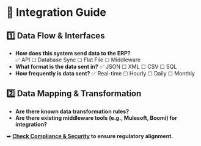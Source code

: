 # 🔗 Integration Guide

## 1️⃣ Data Flow & Interfaces
- **How does this system send data to the ERP?**  
  ✅ API ☐ Database Sync ☐ Flat File ☐ Middleware  
- **What format is the data sent in?** ✅ JSON ☐ XML ☐ CSV ☐ SQL  
- **How frequently is data sent?** ✅ Real-time ☐ Hourly ☐ Daily ☐ Monthly  

## 2️⃣ Data Mapping & Transformation
- **Are there known data transformation rules?**  
- **Are there existing middleware tools (e.g., Mulesoft, Boomi) for integration?**  

➡ **[Check Compliance & Security](compliance.md) to ensure regulatory alignment.**
